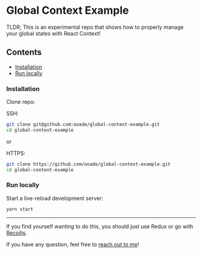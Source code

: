 # Global Context Example

TLDR; This is an experimental repo that shows how to properly manage your global states with React Context!

## Contents

- [Installation](#installation)
- [Run locally](#run-locally)

### Installation

Clone repo:

SSH:

```sh
git clone git@github.com:ooade/global-context-example.git
cd global-context-example
```

or

HTTPS:

```sh
git clone https://github.com/ooade/global-context-example.git
cd global-context-example
```

### Run locally

Start a live-reload development server:

```sh
yarn start
```

---

If you find yourself wanting to do this, you should just use Redux or go with [Recoiljs](https://recoiljs.org/).

If you have any question, feel free to [reach out to me](https://twitter.com/_ooade)!
